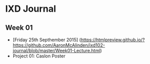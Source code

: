 IXD Journal
========================   

Week 01
-----------------
+ [Friday 25th Septhember 2015] (https://htmlpreview.github.io/?https://github.com/AaronMcAlinden/ixd102-journal/blob/master/Week01-Lecture.html)
+ Project 01: Caslon Poster